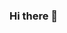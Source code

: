 ### Hi there 👋

<!--
**elma-glitch/elma-glitch** is a ✨ _special_ ✨ repository because its `README.md` (this file) appears on your GitHub profile.

- 🔭 I’m currently working on a webscraping lab.
- 🌱 I’m currently learning to use Python.
- 😄 Pronouns: She/her
- ⚡ Fun fact: I have a pet rabbit.
